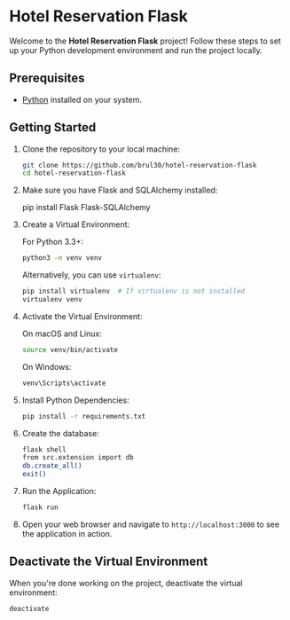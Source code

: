 # Hotel Reservation Flask

Welcome to the **Hotel Reservation Flask** project! Follow these steps to set up your Python development environment and run the project locally.

## Prerequisites

- [Python](https://www.python.org/downloads/) installed on your system.
  
## Getting Started

1. Clone the repository to your local machine:

    ```bash
    git clone https://github.com/brul30/hotel-reservation-flask
    cd hotel-reservation-flask
    ```

2. Make sure you have Flask and SQLAlchemy installed:

   pip install Flask Flask-SQLAlchemy
   

3. Create a Virtual Environment:

    For Python 3.3+:

    ```bash
    python3 -m venv venv
    ```

    Alternatively, you can use `virtualenv`:

    ```bash
    pip install virtualenv  # If virtualenv is not installed
    virtualenv venv
    ```

4. Activate the Virtual Environment:

    On macOS and Linux:

    ```bash
    source venv/bin/activate
    ```

    On Windows:

    ```bash
    venv\Scripts\activate
    ```

5. Install Python Dependencies:

    ```bash
    pip install -r requirements.txt
    ```
6. Create the database:

    ```bash
    flask shell
    from src.extension import db
    db.create_all()
    exit()
    ```

7. Run the Application:

    ```bash
    flask run
    ```

8. Open your web browser and navigate to `http://localhost:3000` to see the application in action.




## Deactivate the Virtual Environment

When you're done working on the project, deactivate the virtual environment:

```bash
deactivate
